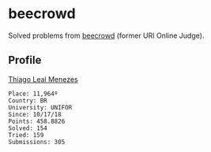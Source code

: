 # beecrowd

Solved problems from [beecrowd](https://judge.beecrowd.com/) (former URI Online Judge).

## Profile

[Thiago Leal Menezes](https://www.beecrowd.com.br/judge/en/profile/295490)

    Place: 11,964º
    Country: BR
    University: UNIFOR
    Since: 10/17/18
    Points: 458.8826
    Solved: 154
    Tried: 159
    Submissions: 305
